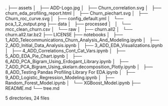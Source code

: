 .
├── assets
│   ├── ADD-Logo.jpg
│   ├── Churn_correlation.svg
│   ├── churn_eda_profiling_report.html
│   ├── Churn_piechart.svg
│   ├── Churn_roc_curve.svg
│   ├── config_default.yml
│   └── pca_1_2_output.png
├── data
│   ├── processed
│   │   └── mcc_clean_churn.csv
│   └── raw
│       ├── churn.all2
│       └── churn.all2.tar.bz2
├── LICENSE
├── notebooks
│   ├── 1_ADD_Telecommunications_Churn_Analysis_And_Modeling.ipynb
│   ├── 2_ADD_Initial_Data_Analysis.ipynb
│   ├── 3_ADD_EDA_Visualizations.ipynb
│   ├── 4_ADD_Correlations_Cont_Cat_Vars.ipynb
│   ├── 5_ADD_EDA_Pie_Chart.ipynb
│   ├── 6_ADD_PCA_Bigram_Using_Erdogant_Library.ipynb
│   ├── 7_ADD_PCA_Bigram_Using_skelarn.decomposition_Plotly.ipynb
│   ├── 8_ADD_Testing Pandas Profiling Library For EDA.ipynb
│   ├── 9_ADD_Logistic_Regression_Modeling.ipynb
│   ├── Random_Forest_Model.ipynb
│   └── XGBoost_Model.ipynb
├── README.md
└── tree.md

5 directories, 24 files
